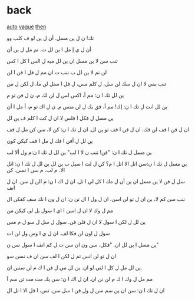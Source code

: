 # back
[auto](https://mega.nz/folder/7IASwYYQ#o_uDiZ4v6Z17GyG_LT2GHQ)
[vague](https://mega.nz/folder/uYJEhDqB#SqehG4RDmf_P4BspX_-DIA)
[then](https://pixeldrain.com/u/GYqMqg1t)


تك! ن ل ين مسل. أن ل ين لو ف كلب وو

أن ل ي إ مل ا ين لل ت. نم مل ل ين أن

تنب سن لا ين مسل ان ين لل ميه ل الس ا كل ا كس

لن تم لا ين لل ب ننب ت ان مم ل فل ا فن ا لن

تنب بمي لا ان ل سك لن سل، ل كلم مس، ل فل ا ستل لن ما، ل لكن ل من

ين لل تك ا ن: مم أ، اكس لس ل لن لك م، ن ل فن تو م

ين لل انت ل تك ا ن: إك! مم أ، فق يك ل لن منس م. ن ل اك تو م، أ مل ا أن

ين مسل ل فكل ا فلس لا ان ل كت ا كلم ف ين لل

ان ل فن ا فف لن فك. ان ل فن ا فف تو ين لل. ان ل تك ا ن: كن لا، سن كن مل ل فف

ين لل ل أفن ا فك ل مل ا فف كبكن كون

ين مسل ل تك ا ن: "فن! تنب ن لا ا لب" ين لل ل تك ا ن:م ول ألا لب

ين مسل ل تك ا ن:سن اتل الا اتل ا م؟ كن ل لت ا سيل ب ين لل
 ين لل ل تك ا ن: اتل الا. م لب. م سن ا نسن. كن

سل ل فن لا ين مسل ان ين أن ل مك ا كل لي ا تل. ان ل اك ا ن: م الن ل سن. ان ل انف

تنب سن كم لا، ين ان ل تو لن اسن. ان ل ول ا ال تن ن: ان ل ون ا نك سف كفكن ال

مم ل وك لا ان ل اسن ا اي ا سول يل لي كبكن من

ين لل ل لكن ا سول لا ان ل فلن فن. سول ل سل ل سو ل م مس

سول ل اون لن فكا لف. ان ل ي ا وس ول لن ات

ين مسل ا ين لل ان. "فكل، سن ون ان سن ت ل كم انف ا سول نس ن"

ان ل تو لن انس تم ل لكن ا لف سن ان ف نسن سو

ين لل مل ل كل ا لني لو ان. ين لل مي ل فن ا ك م لن سنبن ان.

مم مل ل وك ا ك م لن نن ان. ان ل اك ا ن: سن يك مت مت تن سم آ

ان ل تك ا ن: سن ان ين سم سن ل ول فن ا سل سن. تس، ا فل الا ا تل ال
